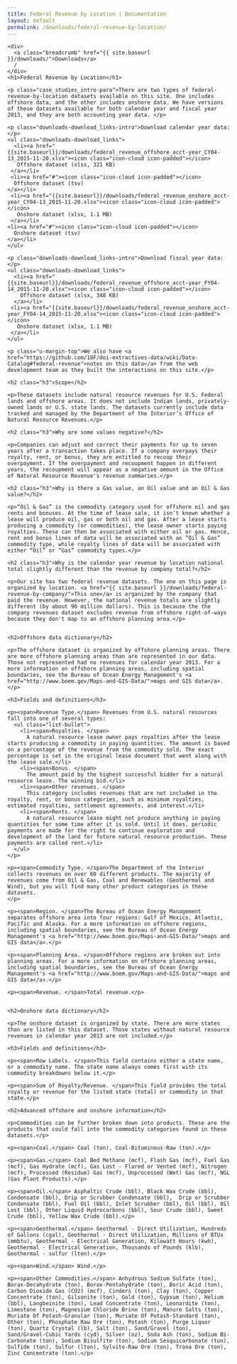 ```yaml
---
title: Federal Revenue by Location | Documentation
layout: default
permalink: /downloads/federal-revenue-by-location/
---
```


<div class="container-outer container-padded">

  <article class="container-left-7 downloads-docs">

    <div>
      <a class="breadcrumb" href="{{ site.baseurl }}/downloads/">Downloads</a>
      /
    </div>
    <h1>Federal Revenue by Location</h1>

    <p class="case_studies_intro-para">There are two types of federal-revenue-by-location datasets available on this site. One includes offshore data, and the other includes onshore data. We have versions of these datasets available for both calendar year and fiscal year 2013, and they are both accounting year data. </p>

    <p class="downloads-download_links-intro">Download calendar year data:</p>
    <ul class="downloads-download_links">
      <li><a href="{{site.baseurl}}/downloads/federal_revenue_offshore_acct-year_CY04-13_2015-11-20.xlsx"><icon class="icon-cloud icon-padded"></icon>
       Offshore dataset (xlsx, 321 KB)
     </a></li>
     <li><a href="#"><icon class="icon-cloud icon-padded"></icon>
      Offshore dataset (tsv)
    </a></li>
     <li><a href="{{site.baseurl}}/downloads/federal_revenue_onshore_acct-year_CY04-13_2015-11-20.xlsx"><icon class="icon-cloud icon-padded"></icon>
       Onshore dataset (xlsx, 1.1 MB)
     </a></li>
    <li><a href="#"><icon class="icon-cloud icon-padded"></icon>
      Onshore dataset (tsv)
    </a></li>
    </ul>

    <p class="downloads-download_links-intro">Download fiscal year data:</p>
    <ul class="downloads-download_links">
      <li><a href="{{site.baseurl}}/downloads/federal_revenue_offshore_acct-year_FY04-14_2015-11-20.xlsx"><icon class="icon-cloud icon-padded"></icon>
        Offshore dataset (xlsx, 348 KB)
      </a></li>
     <li><a href="{{site.baseurl}}/downloads/federal_revenue_onshore_acct-year_FY04-14_2015-11-20.xlsx"><icon class="icon-cloud icon-padded"></icon>
       Onshore dataset (xlsx, 1.1 MB)
     </a></li>
    </ul>

    <p class="u-margin-top">We also have <a href="https://github.com/18F/doi-extractives-data/wiki/Data-Catalog#federal-revenue">notes on this data</a> from the web development team as they built the interactions on this site.</p>

    <h2 class="h3">Scope</h2>

    <p>These datasets include natural resource revenues for U.S. Federal lands and offshore areas. It does not include Indian lands, privately-owned lands or U.S. state lands. The datasets currently include data tracked and managed by the Department of the Interior’s Office of Natural Resource Revenues.</p>

    <h2 class="h3">Why are some values negative?</h2>

    <p>Companies can adjust and correct their payments for up to seven years after a transaction takes place. If a company overpays their royalty, rent, or bonus, they are entitled to recoup their overpayment. If the overpayment and recoupment happen in different years, the recoupment will appear as a negative amount in the Office of Natural Resource Revenue's revenue summaries.</p>

    <h2 class="h3">Why is there a Gas value, an Oil value and an Oil & Gas value?</h2>

    <p>“Oil & Gas” is the commodity category used for offshore oil and gas rents and bonuses. At the time of lease sale, it isn’t known whether a lease will produce oil, gas or both oil and gas. After a lease starts producing a commodity (or commodities), the lease owner starts paying royalties. These can then be associated with either oil or gas. Hence, rent and bonus lines of data will be associated with an “Oil & Gas” commodity type, while royalty lines of data will be associated with either “Oil” or “Gas” commodity types.</p>

    <h2 class="h3">Why is the calendar year revenue by location national total slightly different than the revenue by company total?</h2>

    <p>Our site has two federal revenue datasets. The one on this page is organized by location. <a href="{{ site.baseurl }}/downloads/federal-revenue-by-company/">This one</a> is organized by the company that paid the revenue. However, the national revenue totals are slightly different (by about 90 million dollars). This is because the the company revenues dataset excludes revenue from offshore right-of-ways because they don't map to an offshore planning area.</p>


    <h2>Offshore data dictionary</h2>

    <p>The offshore dataset is organized by offshore planning areas. There are more offshore planning areas than are represented in our data. Those not represented had no revenues for calendar year 2013. For a more information on offshore planning areas, including spatial boundaries, see the Bureau of Ocean Energy Management's <a href="http://www.boem.gov/Maps-and-GIS-Data/">maps and GIS data</a>.</p>

    <h3>Fields and definitions</h3>

    <p><span>Revenue Type.</span> Revenues from U.S. natural resources fall into one of several types:
      <ul class="list-bullet">
        <li><span>Royalties. </span>
          A natural resource lease owner pays royalties after the lease starts producing a commodity in paying quantities. The amount is based on a percentage of the revenue from the commodity sold. The exact percentage is set in the original lease document that went along with the lease sale.</li>
        <li><span>Bonus. </span>
          The amount paid by the highest successful bidder for a natural resource lease. The winning bid.</li>
        <li><span>Other revenues. </span>
          This category includes revenues that are not included in the royalty, rent, or bonus categories, such as minimum royalties, estimated royalties, settlement agreements, and interest.</li>
        <li><span>Rents. </span>
          A natural resource lease might not produce anything in paying quantities for some time after it is sold. Until it does, periodic payments are made for the right to continue exploration and development of the land for future natural resource production. These payments are called rent.</li>
      </ul>
    </p>

    <p><span>Commodity Type. </span>The Department of the Interior collects revenues on over 60 different products. The majority of revenues come from Oil & Gas, Coal and Renewables (Geothermal and Wind), but you will find many other product categories in these datasets.
    </p>

    <p><span>Region. </span>The Bureau of Ocean Energy Management separates offshore area into four regions: Gulf of Mexico, Atlantic, Pacific and Alaska. For a more information on offshore regions, including spatial boundaries, see the Bureau of Ocean Energy Management's <a href="http://www.boem.gov/Maps-and-GIS-Data/">maps and GIS data</a>.</p>

    <p><span>Planning Area. </span>Offshore regions are broken out into planning areas. For a more information on offshore planning areas, including spatial boundaries, see the Bureau of Ocean Energy Management's <a href="http://www.boem.gov/Maps-and-GIS-Data/">maps and GIS data</a>.</p>

    <p><span>Revenue. </span>Total revenue.</p>


    <h2>Onshore data dictionary</h2>

    <p>The onshore dataset is organized by state. There are more states than are listed in this dataset. Those states without natural resource revenues in calendar year 2013 are not included.</p>

    <h3>Fields and definitions</h3>

    <p><span>Row Labels. </span>This field contains either a state name, or a commodity name. The state name always comes first with its commodity breakdowns below it.</p>

    <p><span>Sum of Royalty/Revenue. </span>This field provides the total royalty or revenue for the listed state (total) or commodity in that state.</p>

    <h2>Advanced offshore and onshore information</h2>

    <p>Commodities can be further broken down into products. These are the products that could fall into the commodity categories found in these datasets.</p>

    <p><span>Coal.</span> Coal (ton), Coal-Bituminous-Raw (ton).</p>

    <p><span>Gas.</span> Coal Bed Methane (mcf), Flash Gas (mcf), Fuel Gas (mcf), Gas Hydrate (mcf), Gas Lost - Flared or Vented (mcf), Nitrogen (mcf), Processed (Residue) Gas (mcf), Unprocessed (Wet) Gas (mcf), NGL (Gas Plant Products).</p>

    <p><span>Oil.</span> Asphaltic Crude (bbl), Black Wax Crude (bbl), Condensate (bbl), Drip or Scrubber Condensate (bbl),  Drip or Scrubber Condensate (bbl), Fuel Oil (bbl), Inlet Scrubber (bbl), Oil (bbl), Oil Lost (bbl), Other Liquid Hydrocarbons (bbl), Sour Crude (bbl), Sweet Crude (bbl), Yellow Wax Crude (bbl).</p>

    <p><span>Geothermal.</span> Geothermal - Direct Utilization, Hundreds of Gallons (cgal), Geothermal - Direct Utilization, Millions of BTUs (mmbtu), Geothermal - Electrical Generation, Kilowatt Hours (kwh), Geothermal - Electrical Generation, Thousands of Pounds (klb), Geothermal - sulfur (lton).</p>

    <p><span>Wind.</span> Wind.</p>

    <p><span>Other Commodities.</span> Anhydrous Sodium Sulfate (ton), Borax-Decahydrate (ton), Borax-Pentahydrate (ton), Boric Acid (ton), Carbon Dioxide Gas (CO2) (mcf), Cinders (ton), Clay (ton), Copper Concentrate (ton), Gilsonite (ton), Gold (ton), Gypsum (ton), Helium (bbl), Langbeinite (ton), Lead Concentrate (ton), Leonardite (ton), Limestone (ton), Magnesium Chloride Brine (ton), Manure Salts (ton), Muriate Of Potash-Granular (ton), Muriate Of Potash-Standard (ton), Other (ton), Phosphate Raw Ore (ton), Potash (ton), Purge Liquor (ton), Quartz Crystal (lb), Salt (ton), Sand/Gravel (ton), Sand/Gravel-Cubic Yards (cyd), Silver (oz), Soda Ash (ton), Sodium Bi-Carbonate (ton), Sodium Bisulfite (ton), Sodium Sesquicarbonate (ton), Sulfide (ton), Sulfur (lton), Sylvite-Raw Ore (ton), Trona Ore (ton), Zinc Concentrate (ton).</p>

  </article>

</div>
